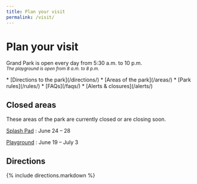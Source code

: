 ```yaml
---
title: Plan your visit
permalink: /visit/
---
```


Plan your visit
=================

Grand Park is open every day from 5:30 a.m. to 10 p.m.<br />
_<small>The playground is open from 8 a.m. to 8 p.m.</small>_

<nav markdown="1">
*   [Directions to the park](/directions/)
*   [Areas of the park](/areas/)
*   [Park rules](/rules/)
*   [FAQs](/faqs/)
*   [Alerts & closures](/alerts/)
</nav>

<main markdown="1" class="banana">

## Closed areas

These areas of the park are currently closed or are closing soon.

[Splash Pad](/splash-pad/)
: June 24 – 28

[Playground](/playground/)
: June 19 – July 3

</main>

<!-- <figure>
  <img src="/uploads/programs/sunday-sessions-9.jpg" alt="Sunday sessions" height="500" />
</figure> -->

<main markdown="1" class="sky">

Directions
----

{% include directions.markdown %}

</main>

<!--
*   [Map of the Park](#map)
*   [Plants & Gardens](#plants)
*   [What’s Nearby](#nearby)
*   [History](#history)
-->

<!--
Map of the Park <a id="map"></a>
---------------

<figure>
  <a href="/assets/temporary/map.jpg"><img src="/assets/temporary/map.jpg" height="500" alt="Map of Grand Park" /></a>
</figure>


Plants & Gardens <a id="plants"></a>
----------------

What’s Nearby
-------------

History
-------
-->





